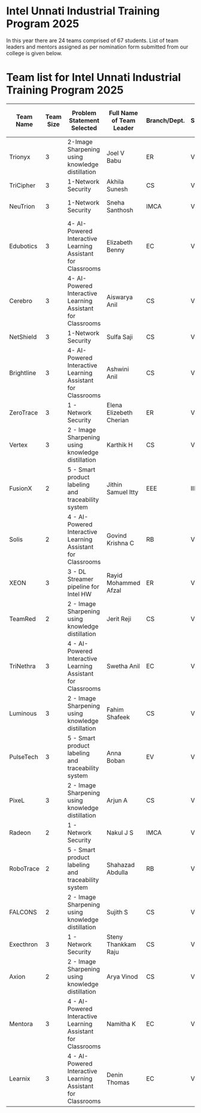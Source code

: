 # Intel Unnati Industrial Training Program 2025

In this year there are 24 teams comprised of 67 students. List of team leaders and mentors assigned as per nomination form submitted from our college is given below.

# Team list for Intel Unnati Industrial Training Program 2025

| Team Name  | Team Size | Problem Statement Selected | Full Name of Team Leader | Branch/Dept. | Semester | Email ID | Mobile Phone Number | Mentor | Mentor's Mobile Phone Number |
|------------|-----------|-----------------------------|---------------------------|---------------|-----------|----------|----------------------|--------|------------------------------|
| Trionyx    | 3         | 2-Image Sharpening using knowledge distillation | Joel V Babu | ER | V | joelvb.es2327@saintgits.org | 9778296408 | Dr. Pradeep C | 9605537880 |
| TriCipher  | 3         | 1-Network Security | Akhila Sunesh | CS | V | akhilas.csa2327@saintgits.org | 7510630753 | Er. Gayatri J.L | 8113902694 |
| NeuTrion   | 3         | 1-Network Security | Sneha Santhosh | IMCA | VII | snehas.inmca2227@saintgits.org | 7306385215 | Er. Akshara Sasidharan | 9496414382 |
| Edubotics  | 3         | 4- AI-Powered Interactive Learning Assistant for Classrooms | Elizabeth Benny | EC | VI | ebenny.ec2226@saintgits.org | 8330898753 | Dr. Starlet Ben Alex | 9447596187 |
| Cerebro    | 3         | 4- AI-Powered Interactive Learning Assistant for Classrooms | Aiswarya Anil | CS | VII | aiswarya.csa2226@saintgits.org | 8590868764 | Er. Gayatri J.L | 8113902694 |
| NetShield  | 3         | 1-Network Security | Sulfa Saji | CS | V | sulfas.csb2327@saintgits.org | 8078855415 | Dr. Reni K. Cherian | 9447802903 |
| Brightline | 3         | 4- AI-Powered Interactive Learning Assistant for Classrooms | Ashwini Anil | CS | VII | ashwinia.csa2226@saintgits.org | 9037066439 | Dr. Reni K. Cherian | 9447802903 |
| ZeroTrace  | 3         | 1 - Network Security | Elena Elizebeth Cherian | ER | V | elenaec.es2327@saintgits.org | 9747482872 | Er. Nishanth P.R | 9895422454 |
| Vertex     | 3         | 2 - Image Sharpening using knowledge distillation | Karthik H | CS | VII | karthikh.csb2226@saintgits.org | 8921521009 | Er. Gayatri J.L | 8113902694 |
| FusionX    | 2         | 5 - Smart product labeling and traceability system | Jithin Samuel Itty | EEE | III | jithinsi.ee2428@saintgits.org | 7356210750 | Er. Arun Sebastian | 9847541290 |
| Solis      | 2         | 4 - AI-Powered Interactive Learning Assistant for Classrooms | Govind Krishna C | RB | V | gkc.rbb2327@saintgits.org | 8921641494 | Er. Nishanth P.R | 9895422454 |
| XEON       | 3         | 3 - DL Streamer pipeline for Intel HW | Rayid Mohammed Afzal | ER | V | rayidma.es2327@saintgits.org | 8136898648 | Er. Arun Sebastian | 9847541290 |
| TeamRed    | 2         | 2 - Image Sharpening using knowledge distillation | Jerit Reji | CS | V | jeritr.csb2327@saintgits.org | 8921321151 | Dr. Anju Pratap | 9400427355 |
| TriNethra  | 3         | 4 - AI-Powered Interactive Learning Assistant for Classrooms | Swetha Anil | EC | V | swethaa.ec2327@saintgits.org | 9301751195 | Dr. Starlet Ben Alex | 9447596187 |
| Luminous   | 3         | 2 - Image Sharpening using knowledge distillation | Fahim Shafeek | CS | V | fahims.csa2327@saintgits.org | 6238159457 | Mr. Siju K S | 9447609301 |
| PulseTech  | 3         | 5 - Smart product labeling and traceability system | Anna Boban | EV | V | annab.ev2327@saintgits.org | 7594869382 | Dr. Pradeep C | 9605537880 |
| PixeL      | 3         | 2 - Image Sharpening using knowledge distillation | Arjun A | CS | V | arjuna.csa2327@saintgits.org | 8921473158 | Mr. Siju K S | 9447609301 |
| Radeon     | 2         | 1 - Network Security | Nakul J S | IMCA | V | nakuljs.inmca2328@saintgits.org | 8138874644 | Er. Akshara Sasidharan | 9496414382 |
| RoboTrace  | 2         | 5 - Smart product labeling and traceability system | Shahazad Abdulla | RB | V | shahazad.rbb2327@saintgits.org | 7736652034 | Dr. Starlet Ben Alex | 9447596187 |
| FALCONS    | 2         | 2 - Image Sharpening using knowledge distillation | Sujith S | CS | V | sujiths.csb2327@saintgits.org | 9495364448 | Mr. Siju K S | 9447609301 |
| Execthron  | 3         | 1 - Network Security | Steny Thankkam Raju | CS | V | stenytr.csb2327@saintgits.org | 9961852803 | Er. Akshara Sasidharan | 9496414382 |
| Axion      | 2         | 2 - Image Sharpening using knowledge distillation | Arya Vinod | CS | V | aryav.csa2327@saintgits.org | 8136942967 | Er. Anish George | 9496465216 |
| Mentora    | 3         | 4 - AI-Powered Interactive Learning Assistant for Classrooms | Namitha K | EC | VII | namithak.ec2226@saintgits.org | 8590588467 | Er. Anish George | 9496465216 |
| Learnix    | 3         | 4 - AI-Powered Interactive Learning Assistant for Classrooms | Denin Thomas | EC | VII | denint.ec2226@saintgits.org | 8590498550 | Er. Anish George | 9496465216 |
